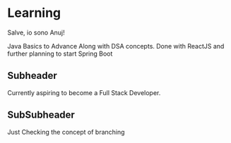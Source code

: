 # Learning

Salve, io sono Anuj!

Java Basics to Advance
Along with DSA concepts. 
Done with ReactJS and further planning to start Spring Boot

## Subheader

Currently aspiring to become a Full Stack Developer. 

## SubSubheader
Just Checking the concept of branching